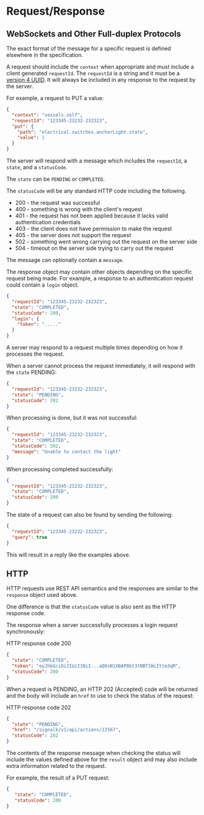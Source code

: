 # Request/Response

## WebSockets and Other Full-duplex Protocols

The exact format of the message for a specific request is defined elsewhere in the specification.

A request should include the `context` when appropriate and must include a client generated `requestId`. The
`requestId` is a string and it must be a [version 4 UUID](https://tools.ietf.org/html/rfc4122.html#section-4.4). It
will always be included in any response to the request by the server.

For example, a request to PUT a value:

```json
{
  "context": "vessels.self",
  "requestId": "123345-23232-232323",
  "put": {
    "path": "electrical.switches.anchorLight.state",
    "value": 1
  }
}
```

The server will respond with a message which includes the `requestId`, a `state`, and a `statusCode`.

The `state` can be `PENDING` or `COMPLETED`.

The `statusCode` will be any standard HTTP code including the following.

- 200 - the request was successful
- 400 - something is wrong with the client's request
- 401 - the request has not been applied because it lacks valid authentication credentials
- 403 - the client does not have permission to make the request
- 405 - the server does not support the request
- 502 - something went wrong carrying out the request on the server side
- 504 - timeout on the server side trying to carry out the request

The message can optionally contain a `message`.

The response object may contain other objects depending on the specific request being made. For example, a response to
an authentication request could contain a `login` object.

```json
{
  "requestId": "123345-23232-232323",
  "state": "COMPLETED",
  "statusCode": 200,
  "login": {
    "token": "....."
  }
}
```

A server may respond to a request multiple times depending on how it processes the request.

When a server cannot process the request immediately, it will respond with the `state` PENDING:

```json
{
  "requestId": "123345-23232-232323",
  "state": "PENDING",
  "statusCode": 202
}
```

When processing is done, but it was not successful:

```json
{
  "requestId": "123345-23232-232323",
  "state": "COMPLETED",
  "statusCode": 502,
  "message": "Unable to contact the light"
}
```

When processing completed successfully:

```json
{
  "requestId": "123345-23232-232323",
  "state": "COMPLETED",
  "statusCode": 200
}
```

The state of a request can also be found by sending the following:

```json
{
  "requestId": "123345-23232-232323",
  "query": true
}
```

This will result in a reply like the examples above.

## HTTP

HTTP requests use REST API semantics and the responses are similar to the `response` object used above.

One difference is that the `statusCode` value is also sent as the HTTP response code.

The response when a server successfully processes a login request synchronously:

HTTP response code 200

```json
{
  "state": "COMPLETED",
  "token": "eyJhbGciOiJIUzI1NiI...aQ8sN1XBAP8bt3tNBT1WiIttm3qM",
  "statusCode": 200
}
```

When a request is PENDING, an HTTP 202 (Accepted) code will be returned and the body will include an `href` to use to
check the status of the request:

HTTP response code 202

```json
{
  "state": "PENDING",
  "href": "/signalk/v1/api/actions/12567",
  "statusCode": 202
}
```

The contents of the response message when checking the status will include the values defined above for the `result`
object and may also include extra information related to the request.

For example, the result of a PUT request:

```json
{
   "state": "COMPLETED",
   "statusCode": 200
}
```
